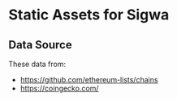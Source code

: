 # Static Assets for Sigwa

## Data Source

These data from:

- https://github.com/ethereum-lists/chains
- https://coingecko.com/

